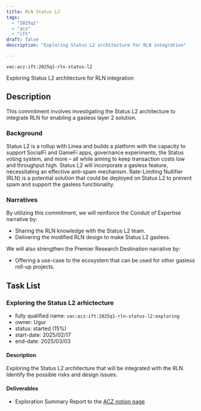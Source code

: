 ```yaml
---
title: RLN Status L2
tags:
  - "2025q1"
  - "acz"
  - "ift"
draft: false
description: "Exploring Status L2 architecture for RLN integration"

---
```


`vac:acz:ift:2025q1-rln-status-l2`

Exploring Status L2 architecture for RLN integration
## Description
This commitment involves investigating the Status L2 architecture to 
integrate RLN for enabling a gasless layer 2 solution.

### Background
Status L2 is a rollup with Linea and builds a platform with the capacity 
to support SocialFi and GameFi apps, governance experiments, the Status voting system, and more
 – all while aiming to keep transaction costs low and throughput high. 
Status L2 will incorporate a gasless feature, necessitating an effective anti-spam mechanism. 
Rate-Limiting Nullifier (RLN) is a potential solution that could be deployed on Status L2 
to prevent spam and support the gasless functionality. 

### Narratives
 By utilizing this commitment, we will reinforce the Conduit of Expertise narrative by:
* Sharing the RLN knowledge with the Status L2 team.
* Delivering the modified RLN design to make Status L2 gasless. 

We will also strengthen the Premier Research Destination narrative by:
* Offering a use-case to the ecosystem that can be used for other gasless roll-up projects.  

## Task List
 
### Exploring the Status L2 arhictecture

* fully qualified name: `vac:acz:ift:2025q1-rln-status-l2:exploring`
* owner: Ugur
* status: started (15%) 
* start-date: 2025/02/17
* end-date: 2025/03/03

#### Description

Exploring the Status L2 architecture that will be integrated with the RLN. 
Identify the possible risks and design issues. 

#### Deliverables

* Exploration Summary Report to the [ACZ notion page](https://www.notion.so/Applied-Cryptography-ZK-870520f131954b90b1837ec4749f890f?pvs=4#7a6eba89b5b14934a8d2ee3d98cb91e2)


